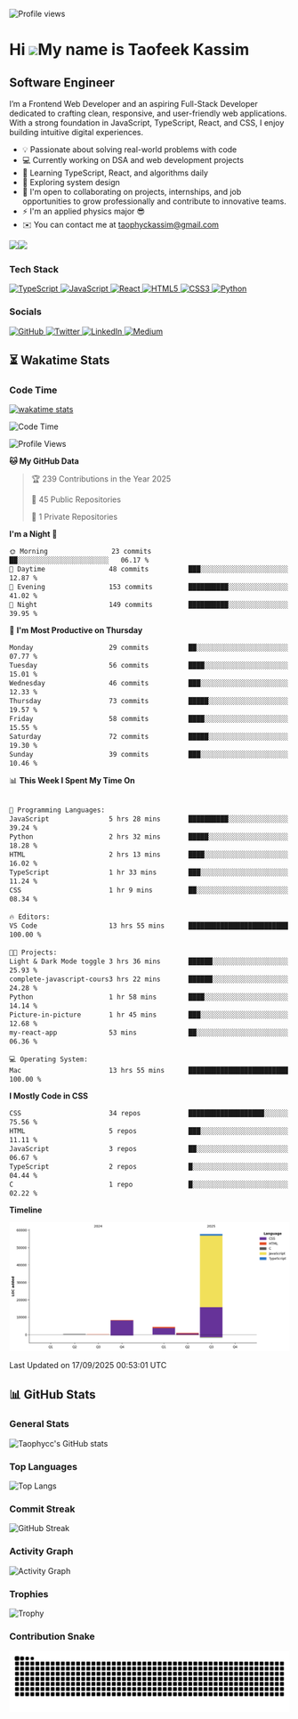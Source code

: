 ![Profile views](https://komarev.com/ghpvc/?username=Taophycc&label=Profile%20views&color=0e75b6&style=discord)

Hi ![](https://user-images.githubusercontent.com/18350557/176309783-0785949b-9127-417c-8b55-ab5a4333674e.gif)My name is Taofeek Kassim
======================================================================================================================================


Software Engineer
-----------------

I’m a Frontend Web Developer and an aspiring Full-Stack Developer dedicated to crafting clean, responsive, and user-friendly web applications. With a strong foundation in JavaScript, TypeScript, React, and CSS, I enjoy building intuitive digital experiences.

* 💡 Passionate about solving real-world problems with code
* 💻 Currently working on DSA and web development projects
* 🌱 Learning TypeScript, React, and algorithms daily
* 🧠 Exploring system design
* 🤝 I'm open to collaborating on projects, internships, and job opportunities to grow professionally and contribute to innovative teams.
* ⚡ I'm an applied physics major 😎
* ✉️ You can contact me at [taophyckassim@gmail.com](mailto:taophyckassim@gmail.com)

<a href="https://www.github.com/taophycc" target="_blank" rel="noreferrer"><img src="https://img.shields.io/github/followers/taophycc?logo=github&style=for-the-badge&color=3382ed&labelColor=0f172a" /></a><a href="https://www.x.com/taophyc_" target="_blank" rel="noreferrer"><img src="https://img.shields.io/twitter/follow/taophyc_?logo=twitter&style=for-the-badge&color=3382ed&labelColor=0f172a" /></a>


### Tech Stack


<p align="left">
<a href="https://www.typescriptlang.org/" target="_blank" rel="noreferrer">
  <img src="https://raw.githubusercontent.com/danielcranney/readme-generator/main/public/icons/skills/typescript-colored.svg" width="36" height="36" alt="TypeScript" />
</a>
<a href="https://developer.mozilla.org/en-US/docs/Web/JavaScript" target="_blank" rel="noreferrer">
  <img src="https://raw.githubusercontent.com/danielcranney/readme-generator/main/public/icons/skills/javascript-colored.svg" width="36" height="36" alt="JavaScript" />
</a>
<a href="https://reactjs.org/" target="_blank" rel="noreferrer">
  <img src="https://raw.githubusercontent.com/danielcranney/readme-generator/main/public/icons/skills/react-colored.svg" width="36" height="36" alt="React" />
</a>
<a href="https://developer.mozilla.org/en-US/docs/Web/HTML" target="_blank" rel="noreferrer">
  <img src="https://raw.githubusercontent.com/danielcranney/readme-generator/main/public/icons/skills/html5-colored.svg" width="36" height="36" alt="HTML5" />
</a>
<a href="https://developer.mozilla.org/en-US/docs/Web/CSS" target="_blank" rel="noreferrer">
  <img src="https://raw.githubusercontent.com/danielcranney/readme-generator/main/public/icons/skills/css3-colored.svg" width="36" height="36" alt="CSS3" />
</a>
<a href="https://www.python.org/" target="_blank" rel="noreferrer">
  <img src="https://raw.githubusercontent.com/danielcranney/readme-generator/main/public/icons/skills/python-colored.svg" width="36" height="36" alt="Python" />
</a>
</p>


### Socials


<p align="left"> 
  <!-- GitHub -->
  <a href="https://www.github.com/Taophycc" target="_blank" rel="noreferrer"> 
    <picture> 
      <source media="(prefers-color-scheme: dark)" srcset="https://raw.githubusercontent.com/danielcranney/readme-generator/main/public/icons/socials/github-dark.svg" /> 
      <img src="https://raw.githubusercontent.com/danielcranney/readme-generator/main/public/icons/socials/github.svg" width="32" height="32" alt="GitHub" /> 
    </picture> 
  </a>

  <!-- Twitter -->
  <a href="https://x.com/taophyc_" target="_blank" rel="noreferrer"> 
    <picture> 
      <source media="(prefers-color-scheme: dark)" srcset="https://raw.githubusercontent.com/danielcranney/readme-generator/main/public/icons/socials/twitter-dark.svg" /> 
      <img src="https://raw.githubusercontent.com/danielcranney/readme-generator/main/public/icons/socials/twitter.svg" width="32" height="32" alt="Twitter" /> 
    </picture> 
  </a>

  <!-- LinkedIn -->
  <a href="https://www.linkedin.com/in/taofeek-kassim/" target="_blank" rel="noreferrer"> 
    <picture> 
      <source media="(prefers-color-scheme: dark)" srcset="https://raw.githubusercontent.com/danielcranney/readme-generator/main/public/icons/socials/linkedin-dark.svg" /> 
      <img src="https://raw.githubusercontent.com/danielcranney/readme-generator/main/public/icons/socials/linkedin.svg" width="32" height="32" alt="LinkedIn" /> 
    </picture> 
  </a>

  <!-- Medium -->
  <a href="https://medium.com/taophycc" target="_blank" rel="noreferrer"> 
    <picture> 
      <source media="(prefers-color-scheme: dark)" srcset="https://raw.githubusercontent.com/danielcranney/readme-generator/main/public/icons/socials/medium-dark.svg" /> 
      <img src="https://raw.githubusercontent.com/danielcranney/readme-generator/main/public/icons/socials/medium.svg" width="32" height="32" alt="Medium" /> 
    </picture> 
  </a>
</p>


## ⏳ Wakatime Stats

### Code Time
[![wakatime stats](https://github-readme-stats.vercel.app/api/wakatime?username=taophyc)](https://wakatime.com/@Taophyc)


<!--START_SECTION:waka-->
![Code Time](http://img.shields.io/badge/Code%20Time-582%20hrs%2043%20mins-blue)

![Profile Views](http://img.shields.io/badge/Profile%20Views-1-blue)

**🐱 My GitHub Data** 

 > 
> 🏆 239 Contributions in the Year 2025
 > 
 > 
> 📜 45 Public Repositories 
 > 
> 🔑 1 Private Repositories 
 > 
**I'm a Night 🦉** 

```text
🌞 Morning                23 commits          ██░░░░░░░░░░░░░░░░░░░░░░░   06.17 % 
🌆 Daytime                48 commits          ███░░░░░░░░░░░░░░░░░░░░░░   12.87 % 
🌃 Evening                153 commits         ██████████░░░░░░░░░░░░░░░   41.02 % 
🌙 Night                  149 commits         ██████████░░░░░░░░░░░░░░░   39.95 % 
```
📅 **I'm Most Productive on Thursday** 

```text
Monday                   29 commits          ██░░░░░░░░░░░░░░░░░░░░░░░   07.77 % 
Tuesday                  56 commits          ████░░░░░░░░░░░░░░░░░░░░░   15.01 % 
Wednesday                46 commits          ███░░░░░░░░░░░░░░░░░░░░░░   12.33 % 
Thursday                 73 commits          █████░░░░░░░░░░░░░░░░░░░░   19.57 % 
Friday                   58 commits          ████░░░░░░░░░░░░░░░░░░░░░   15.55 % 
Saturday                 72 commits          █████░░░░░░░░░░░░░░░░░░░░   19.30 % 
Sunday                   39 commits          ███░░░░░░░░░░░░░░░░░░░░░░   10.46 % 
```


📊 **This Week I Spent My Time On** 

```text

💬 Programming Languages: 
JavaScript               5 hrs 28 mins       ██████████░░░░░░░░░░░░░░░   39.24 % 
Python                   2 hrs 32 mins       █████░░░░░░░░░░░░░░░░░░░░   18.28 % 
HTML                     2 hrs 13 mins       ████░░░░░░░░░░░░░░░░░░░░░   16.02 % 
TypeScript               1 hr 33 mins        ███░░░░░░░░░░░░░░░░░░░░░░   11.24 % 
CSS                      1 hr 9 mins         ██░░░░░░░░░░░░░░░░░░░░░░░   08.34 % 

🔥 Editors: 
VS Code                  13 hrs 55 mins      █████████████████████████   100.00 % 

🐱‍💻 Projects: 
Light & Dark Mode toggle 3 hrs 36 mins       ██████░░░░░░░░░░░░░░░░░░░   25.93 % 
complete-javascript-cours3 hrs 22 mins       ██████░░░░░░░░░░░░░░░░░░░   24.28 % 
Python                   1 hr 58 mins        ████░░░░░░░░░░░░░░░░░░░░░   14.14 % 
Picture-in-picture       1 hr 45 mins        ███░░░░░░░░░░░░░░░░░░░░░░   12.68 % 
my-react-app             53 mins             ██░░░░░░░░░░░░░░░░░░░░░░░   06.36 % 

💻 Operating System: 
Mac                      13 hrs 55 mins      █████████████████████████   100.00 % 
```

**I Mostly Code in CSS** 

```text
CSS                      34 repos            ███████████████████░░░░░░   75.56 % 
HTML                     5 repos             ███░░░░░░░░░░░░░░░░░░░░░░   11.11 % 
JavaScript               3 repos             ██░░░░░░░░░░░░░░░░░░░░░░░   06.67 % 
TypeScript               2 repos             █░░░░░░░░░░░░░░░░░░░░░░░░   04.44 % 
C                        1 repo              █░░░░░░░░░░░░░░░░░░░░░░░░   02.22 % 
```



**Timeline**

![Lines of Code chart](https://raw.githubusercontent.com/Taophycc/Taophycc/main/assets/bar_graph.png)


 Last Updated on 17/09/2025 00:53:01 UTC
<!--END_SECTION:waka-->


## 📊 GitHub Stats

### General Stats
![Taophycc's GitHub stats](https://github-readme-stats.vercel.app/api?username=Taophycc&show_icons=true&bg_color=0a0f1c&title_color=ffffff&text_color=c9d1d9&icon_color=58a6ff&border_color=0a0f1c)

### Top Languages
![Top Langs](https://github-readme-stats.vercel.app/api/top-langs/?username=Taophycc&layout=compact&bg_color=0a0f1c&title_color=ffffff&text_color=c9d1d9&icon_color=58a6ff&border_color=0a0f1c)

### Commit Streak
![GitHub Streak](https://streak-stats.demolab.com?user=Taophycc&background=0a0f1c&ring=58a6ff&fire=58a6ff&currStreakLabel=ffffff&hide_border=true&sideNums=c9d1d9&currStreakNum=ffffff&sideLabels=c9d1d9&dates=8b949e)


### Activity Graph
![Activity Graph](https://github-readme-activity-graph.vercel.app/graph?username=taophycc&bg_color=0a0f1c&color=ffffff&line=3382ed&point=ffffff&area=true&hide_border=true&custom_title=GitHub%20Commits%20Graph)

### Trophies
![Trophy](https://github-profile-trophy.vercel.app/?username=Taophycc&theme=discord&no-frame=true&margin-w=15)

### Contribution Snake
![GitHub Snake](https://github.com/Taophycc/Taophycc/blob/output/snake.svg)
